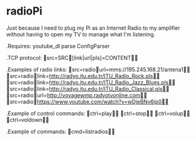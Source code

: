 # radioPi

Just because I need to plug my Pi as an Internet Radio to my amplifier without having to open my TV to manage what I'm listening.

.Requires:
youtube_dl
parse
ConfigParser

.TCP protocol:
src=SRC[link|url|pls]=CONTENT

.Examples of radio links:
src=radiourl=mms://195.245.168.21/antena1
src=radiolink=http://radyo.itu.edu.tr/ITU_Radio_Rock.pls
src=radiolink=http://radyo.itu.edu.tr/ITU_Radio_Jazz_Blues.pls
src=radiolink=http://radyo.itu.edu.tr/ITU_Radio_Classical.pls
src=radiourl=http://voyagewmp.radyotvonline.com
src=radiohttps://www.youtube.com/watch?v=wDjeBNv6ip0

.Example of control commands:
ctrl=play
ctrl=stop
ctrl=volup
ctrl=voldown

.Example of commands:
cmd=listradios
